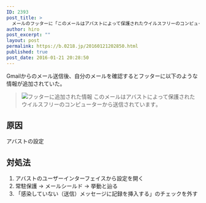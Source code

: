 ```yaml
---
ID: 2393
post_title: >
  メールのフッターに「このメールはアバストによって保護されたウイルスフリーのコンピューターから送信されています｡」が表示された時の対処法
author: hiro
post_excerpt: ""
layout: post
permalink: https://b.0218.jp/20160121202850.html
published: true
post_date: 2016-01-21 20:28:50
---
```

Gmailからのメール送信後、自分のメールを確認するとフッターに以下のような情報が追加されていた。

<blockquote><img alt="フッターに追加された情報" src="[cfview name='img_1']">
このメールはアバストによって保護されたウイルスフリーのコンピューターから送信されています｡</blockquote>

<!--more-->
<h2>原因</h2>
アバストの設定

<h2>対処法</h2>
<ol>
<li>アバストのユーザーインターフェイスから設定を開く</li>
<li>常駐保護 -> メールシールド -> 挙動と辿る</li>
<li>「感染していない（送信）メッセージに記録を挿入する」のチェックを外す</li>
</ol>